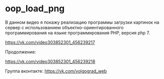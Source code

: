 # oop_load_png

В данном видео я покажу реализацию программы загрузки картинок на сервер с использованием 
объектно-ориентированного программирования на языке программирования PHP, версия php 7. 

https://vk.com/video303852301_456239217

Продолжение:

https://vk.com/video303852301_456239218

Группа вконтакте: https://vk.com/volgograd_web
